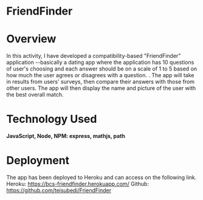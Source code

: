 # FriendFinder

# Overview

In this activity, I have developed a compatibility-based "FriendFinder" application --basically a dating app where the application has 10 questions of user's choosing and each answer should be on a scale of 1 to 5 based on how much the user agrees or disagrees with a question. . The app will take in results from  users' surveys, then compare their answers with those from other users. The app will then display the name and picture of the user with the best overall match.



# Technology Used
 **JavaScript, Node, NPM: express, mathjs, path**


# Deployment
 The app has been deployed to Heroku and can access on the following link.
 Heroku: https://bcs-friendfinder.herokuapp.com/
 Github: https://github.com/tejsubedi/FriendFinder


